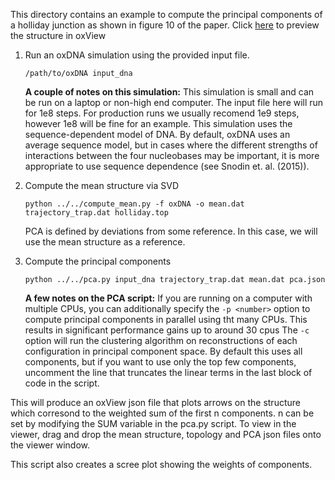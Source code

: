 This directory contains an example to compute the principal components of a holliday junction as shown in figure 10 of the paper. Click [here](https://sulcgroup.github.io/oxdna-viewer/?configuration=https%3A%2F%2Fraw.githubusercontent.com%2Fsulcgroup%2Foxdna_analysis_tools%2Fmaster%2Fpaper_examples%2FPCA%2Fholliday.dat&topology=https%3A%2F%2Fraw.githubusercontent.com%2Fsulcgroup%2Foxdna_analysis_tools%2Fmaster%2Fpaper_examples%2FPCA%2Fholliday.top) to preview the structure in oxView

1. Run an oxDNA simulation using the provided input file.

   `/path/to/oxDNA input_dna`

   **A couple of notes on this simulation:** This simulation is small and can be run on a laptop or non-high end computer.
     The input file here will run for 1e8 steps.  For production runs we usually recomend 1e9 steps, however 1e8 will be fine for an example. This simulation uses the sequence-dependent model of DNA.  By default, oxDNA uses an average sequence model, but in cases where the different strengths of interactions between the four nucleobases may be important, it is more appropriate to use sequence dependence (see Snodin et. al. (2015)).

2. Compute the mean structure via SVD

   `python ../../compute_mean.py -f oxDNA -o mean.dat trajectory_trap.dat holliday.top`

   PCA is defined by deviations from some reference.  In this case, we will use the mean structure as a reference.

3. Compute the principal components

   `python ../../pca.py input_dna trajectory_trap.dat mean.dat pca.json`

   **A few notes on the PCA script:**
   If you are running on a computer with multiple CPUs, you can additionally specify the `-p <number>` option to compute principal components in parallel using tht many CPUs.  This results in significant performance gains up to around 30 cpus
   The `-c` option will run the clustering algorithm on reconstructions of each configuration in principal component space.  By default this uses all components, but if you want to use only the top few components, uncomment the line that truncates the linear terms in the last block of code in the script.

This will produce an oxView json file that plots arrows on the structure which corresond to the weighted sum of the first n components.  n can be set by modifying the SUM variable in the pca.py script.  To view in the viewer, drag and drop the mean structure, topology and PCA json files onto the viewer window. 

This script also creates a scree plot showing the weights of components.
